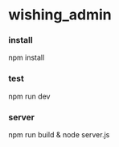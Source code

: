 # wishing_admin
### install
npm install
### test
npm run dev
### server
npm run build & node server.js
